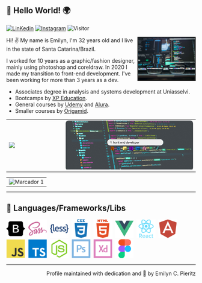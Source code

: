 <div>
    <h2>👋 Hello World! 🌍</h2>

[![LinKedin]( https://img.shields.io/badge/LinkedIn-0077B5?style=for-the-badge&logo=linkedin&logoColor=white)](https://www.linkedin.com/in/ecpieritx/) [![Instagram](https://img.shields.io/badge/Instagram-E4405F?style=for-the-badge&logo=instagram&logoColor=white)](https://www.instagram.com/ecpieritz) ![Visitor](https://visitor-badge.laobi.icu/badge?page_id=LeticiaHBH.LeticiaHBH) 

<img align="right" src="https://github.com/ecpieritz/ecpieritz/blob/master/codes.jpg?raw=true" border="2" width="30%" height="auto" alt="glasses in front a computer" />

Hi! :v: My name is Emilyn, I'm 32 years old and I live in the state of Santa Catarina/Brazil.

I worked for 10 years as a graphic/fashion designer, mainly using photoshop and coreldraw. In 2020 I made my transition to front-end development. I've been working for more than 3 years as a dev.

- Associates degree in analysis and systems development at Uniasselvi.
- Bootcamps by <a href="https://www.xpeducacao.com.br/?gclid=CjwKCAiAnZCdBhBmEiwA8nDQxVz63Or03k20iFjOSeTz5GpAMnrUwKwmTR5wPw4C13QsmJmqcWOcIhoCEEsQAvD_BwE" target="_blank">XP Education</a>.
- General courses by <a href="https://www.udemy.com/" target="_blank">Udemy</a> and <a href="https://www.alura.com.br/" target="_blank">Alura</a>.
- Smaller courses by <a href="https://www.origamid.com/" target="_blank">Origamid</a>.
</div>

<div>
    <table style="border: 0;">
  <tr style="border: 0;">
    <td style="border: 0;" width="30%" >
      <a href="https://github.com/ecpieritz/github-readme-stats">
        <img src="https://github-readme-stats.vercel.app/api/top-langs/?username=ecpieritz&langs_count=8&theme=radical&layout=pie" width="260" >
      </a>
    </td>
    <td style="border: 0;" width="70%">
      <div style="border-radius: 8px; overflow: hidden;">
        <img src="https://github.com/ecpieritz/ecpieritz/blob/master/banner-front.jpg?raw=true" alt="front-end banner" width="100%" height="auto">
      </div>
    </td>
  </tr>
</table>
<table>
  <tr>
    <td style="border: 0;" width="100%">
      <img src="http://github-profile-summary-cards.vercel.app/api/cards/profile-details?username=ecpieritz&theme=2077" width="100%" height="300" alt="Marcador 1">
    </td>
  </tr>
</table>
</div>


---

## :minidisc: Languages/Frameworks/Libs 

<p align="left">
    <img src="https://raw.githubusercontent.com/devicons/devicon/master/icons/bootstrap/bootstrap-plain.svg" alt="bootstrap" width="50" height="50" />&nbsp;
    <img src="https://raw.githubusercontent.com/devicons/devicon/master/icons/sass/sass-original.svg" alt="sass" width="50" height="50" />&nbsp;
    <img src="https://raw.githubusercontent.com/devicons/devicon/master/icons/less/less-plain-wordmark.svg" alt="less" width="50" height="50" />&nbsp;
    <img src="https://raw.githubusercontent.com/devicons/devicon/master/icons/css3/css3-plain-wordmark.svg" alt="css3" width="50" height="50" />&nbsp;
    <img src="https://raw.githubusercontent.com/devicons/devicon/master/icons/html5/html5-plain-wordmark.svg" alt="html5" width="50" height="50" />&nbsp;
    <img src="https://raw.githubusercontent.com/devicons/devicon/master/icons/vuejs/vuejs-original.svg" alt="vue" width="50" height="50" />&nbsp;
    <img src="https://raw.githubusercontent.com/devicons/devicon/master/icons/react/react-original-wordmark.svg" alt="react" width="50" height="50" />&nbsp;
    <img src="https://raw.githubusercontent.com/devicons/devicon/master/icons/angularjs/angularjs-plain.svg" alt="angular" width="50" height="50" />&nbsp;
    <img src="https://raw.githubusercontent.com/devicons/devicon/master/icons/javascript/javascript-original.svg" alt="javascript" width="50" height="50" />&nbsp;
    <img src="https://raw.githubusercontent.com/devicons/devicon/master/icons/typescript/typescript-plain.svg" alt="typescript" width="50" height="50" />&nbsp;
    <img src="https://raw.githubusercontent.com/devicons/devicon/master/icons/nodejs/nodejs-original.svg" alt="nodejs" width="50" height="50" />&nbsp;
    <img src="https://raw.githubusercontent.com/devicons/devicon/master/icons/photoshop/photoshop-line.svg" alt="photoshop" width="50" height="50" />&nbsp;
    <img src="https://raw.githubusercontent.com/devicons/devicon/master/icons/xd/xd-line.svg" alt="xd" width="50" height="50" />&nbsp;
    <img src="https://github.com/devicons/devicon/blob/master/icons/figma/figma-original.svg" alt="figma" width="50" height="50" />
</p>

---
<p align = "right">Profile maintained with dedication and 💙 by Emilyn C. Pieritz</p>
